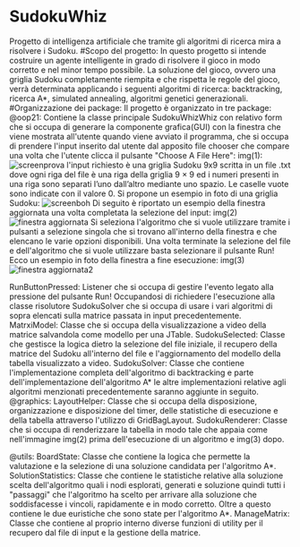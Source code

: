 # SudokuWhiz
Progetto di intelligenza artificiale che tramite gli algoritmi di ricerca mira a risolvere i Sudoku.
#Scopo del progetto:
In questo progetto si intende costruire un agente intelligente in grado di risolvere il gioco in modo
corretto e nel minor tempo possibile.
La soluzione del gioco, ovvero una griglia Sudoku completamente riempita e che rispetta le regole
del gioco, verrà determinata applicando i seguenti algoritmi di ricerca: backtracking, ricerca A*,
simulated annealing, algoritmi genetici generazionali.
#Organizzazione dei package:
Il progetto è organizzato in tre package:
@oop21: 
Contiene la classe principale SudokuWhizWhiz con relativo form che si occupa di generare la componente grafica(GUI)
con la finestra che viene mostrata all'utente quando viene avviato il programma, che si occupa di prendere
l'input inserito dal utente dal apposito file chooser che compare una volta che l'utente clicca il pulsante "Choose A File Here": 
img(1): 
![screenprova](https://github.com/SabatinoRaffaella/SudokuWhiz/assets/131981162/7403563c-6ec0-4006-b0d6-e17e769deaee)
l'input richiesto è una griglia Sudoku 9x9 scritta in un file .txt dove ogni riga del file è una riga della griglia 9 × 9 ed i numeri presenti in una riga sono separati
l’uno dall’altro mediante uno spazio. Le caselle vuote sono indicate con il valore 0. Si propone un esempio in foto di una griglia Sudoku:
![screenboh](https://github.com/SabatinoRaffaella/SudokuWhiz/assets/131981162/4225695f-f402-4868-b606-e60ed447cec8)
Di seguito è riportato un esempio della finestra aggiornata una volta completata la selezione del input: img(2)
![finestra aggiornata](https://github.com/SabatinoRaffaella/SudokuWhiz/assets/131981162/56ace2b6-d893-42e3-8357-0fb4eb4cb149)
Si seleziona l'algoritmo che si vuole utilizzare tramite i pulsanti a selezione singola che si trovano all'interno della
finestra e che elencano le varie opzioni disponibili.
Una volta terminate la selezione del file e dell'algoritmo che si vuole utilizzare basta selezionare il pulsante Run!
Ecco un esempio in foto della finestra a fine esecuzione: img(3)
![finestra aggiornata2](https://github.com/SabatinoRaffaella/SudokuWhiz/assets/131981162/479608a7-f521-46eb-be91-70512265d5a5)

RunButtonPressed:
Listener che si occupa di gestire l'evento legato alla pressione del pulsante Run!
Occupandosi di richiedere l'esecuzione alla classe risolutore SudokuSolver che si occupa di usare i vari algoritmi di sopra 
elencati sulla matrice passata in input precedentemente.
MatrxiModel: 
Classe che si occupa della visualizzazione a video della matrice salvandola come modello per una JTable.
SudokuSelected:
Classe che gestisce la logica dietro la selezione del file iniziale, il recupero della matrice del Sudoku all'interno del file e
l'aggiornamento del modello della tabella visualizzato a video.
SudokuSolver:
Classe che contiene l'implementazione completa dell'algoritmo di backtracking e parte dell'implementazione dell'algoritmo A*
le altre implementazioni relative agli algoritmi menzionati precedentemente saranno aggiunte in seguito.
@graphics:
LayoutHelper:
Classe che si occupa della disposizione, organizzazione e disposizione del timer, delle statistiche di esecuzione e della tabella
attraverso l'utilizzo di GridBagLayout.
SudokuRenderer:
Classe che si occupa di renderizzare la tabella in modo tale che appaia come nell'immagine img(2) prima dell'esecuzione di un algoritmo
e img(3) dopo.

@utils:
BoardState: 
Classe che contiene la logica che permette la valutazione e la selezione di una soluzione candidata per l'algoritmo A*.
SolutionStatistics:
Classe che contiene le statistiche relative alla soluzione scelta dell'algoritmo quali i nodi esplorati, generati e soluzione 
quindi tutti i "passaggi" che l'algoritmo ha scelto per arrivare alla soluzione che soddisfacesse i vincoli, rapidamente e in modo corretto.
Oltre a questo contiene le due euristiche che sono state per l'algoritmo A*.
ManageMatrix:
Classe che contiene al proprio interno diverse funzioni di utility per il recupero dal file di input e la gestione della matrice. 




